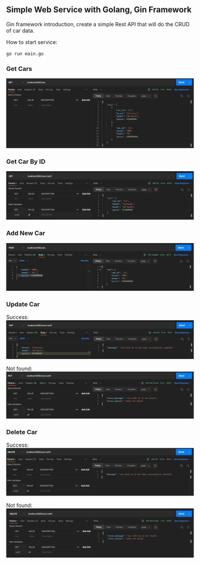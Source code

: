 ## Simple Web Service with Golang, Gin Framework
Gin framework introduction, create a simple Rest API that will do the CRUD of car data.

How to start service:
```
go run main.go
```

### Get Cars
![Get Cars Example](assets/GET.png)

### Get Car By ID
![Get Car By ID Example](assets/GET_byID.png)

### Add New Car
![Add New Car Example](assets/POST.png)

### Update Car
Success:
![Update Car Example](assets/PUT.png)

Not found:
![Update Car Example](assets/PUT_404.png)

### Delete Car
Success:
![Delete Car Example](assets/DELETE.png)

Not found:
![Delete Car Example](assets/DELETE_404.png)

